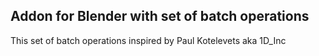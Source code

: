 ## Addon for Blender with set of batch operations 
This set of batch operations inspired by Paul Kotelevets aka 1D_Inc